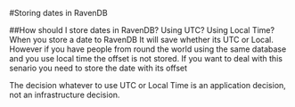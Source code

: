 #Storing dates in RavenDB

##How should I store dates in RavenDB? Using UTC? Using Local Time?
When you store a date to RavenDB It will save whether its UTC or Local.  
However if you have people from round the world using the same database and you use local time the offset is not stored. If you want to deal with this senario you need to store the date with its offset

The decision whatever to use UTC or Local Time is an application decision, not an infrastructure decision.
